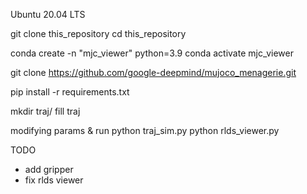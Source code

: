 Ubuntu 20.04 LTS

git clone this_repository
cd this_repository

conda create -n "mjc_viewer" python=3.9
conda activate mjc_viewer

git clone https://github.com/google-deepmind/mujoco_menagerie.git

pip install -r requirements.txt

mkdir traj/
fill traj

modifying params & run
python traj_sim.py
python rlds_viewer.py

TODO
- add gripper
- fix rlds viewer